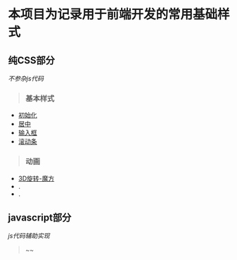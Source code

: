 本项目为记录用于前端开发的常用基础样式
===
纯CSS部分
---
*不参杂js代码*

[basic]:https://hoifong.github.io/styles/pure-css/basic
>### 基本样式
- [初始化](https://hoifong.github.io/styles/pure-css/basic/init.html)
- [居中](https://hoifong.github.io/styles/pure-css/basic/center.html)
- [输入框](https://hoifong.github.io/styles/pure-css/basic/input.html)
- [滚动条](https://hoifong.github.io/styles/pure-css/basic/scrollbar.html)

[animation]:https://hoifong.github.io/styles/pure-css/animation
>### 动画
- [3D旋转-魔方](https://hoifong.github.io/styles/pure-css/animation/magic-squre.html)
- .
- .


javascript部分
---
*js代码辅助实现*
> ~~

